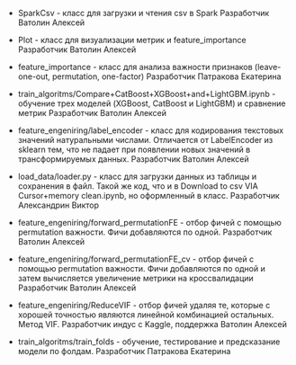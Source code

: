  * SparkCsv - класс для загрузки и чтения csv в Spark
Разработчик Ватолин Алексей

 * Plot - класс для визуализации метрик и feature_importance
Разработчик Ватолин Алексей


 * feature_importance - класс для анализа важности признаков (leave-one-out, permutation, one-factor)
Разработчик Патракова Екатерина

* train_algoritms/Compare+CatBoost+XGBoost+and+LightGBM.ipynb - обучение трех моделей (XGBoost, CatBoost и LightGBM) и сравнение метрик
Разработчик Ватолин Алексей

* feature_engeniring/label_encoder - класс для кодирования текстовых значений натуральными числами. Отличается от LabelEncoder из sklearn тем, что не падает при появлении новых значений в трансформируемых данных.
Разработчик Ватолин Алексей

* load_data/loader.py - класс для загрузки данных из таблицы и сохранения в файл. Такой же код, что и в Download to csv VIA Cursor+memory clean.ipynb, но оформленный в класс.
Разработчик Александрин Виктор


* feature_engeniring/forward_permutationFE - отбор фичей с помощью permutation важности. Фичи добавляются по одной.
Разработчик Ватолин Алексей

* feature_engeniring/forward_permutationFE_cv - отбор фичей с помощью permutation важности. Фичи добавляются по одной и затем вычисляется увеличение метрики на кроссвалидации
Разработчик Ватолин Алексей

* feature_engeniring/ReduceVIF - отбор фичей удаляя те, которые с хорошей точностью являются линейной комбинацией остальных. Метод VIF.
Разработчик индус с Kaggle, поддержка Ватолин Алексей

* train_algoritms/train_folds - обучение, тестирование и предсказание модели по фолдам.
Разработчик Патракова Екатерина
